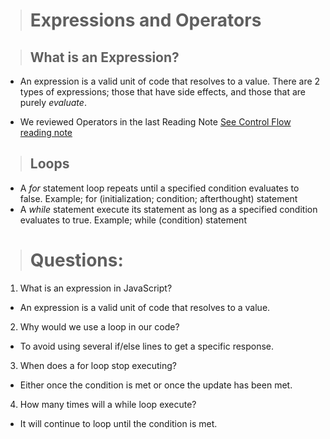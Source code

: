 ># Expressions and Operators  

>## What is an Expression?  

- An expression is a valid unit of code that resolves to a value. There are 2 types of expressions; those that have side effects, and those that are purely *evaluate*.  

- We reviewed Operators in the last Reading Note [See Control Flow reading note](https://jyoung57.github.io/reading-notes/code-102/07-ControlFlow)  

>## Loops 

- A *for* statement loop repeats until a specified condition evaluates to false.  Example; for (initialization; condition; afterthought) statement  
- A *while* statement execute its statement as long as a specified condition evaluates to true.  Example; while (condition) statement  

># Questions: 

1. What is an expression in JavaScript?  
- An expression is a valid unit of code that resolves to a value.  

2. Why would we use a loop in our code?  
- To avoid using several if/else lines to get a specific response.  

3. When does a for loop stop executing?  
- Either once the condition is met or once the update has been met.  

4. How many times will a while loop execute?  
- It will continue to loop until the condition is met.  
